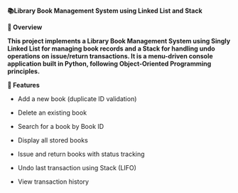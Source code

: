 **📚Library Book Management System using Linked List and Stack**

**📌 Overview**

**This project implements a Library Book Management System using Singly Linked List for managing book records and a Stack for handling undo operations on issue/return transactions. It is a menu-driven console application built in Python, following Object-Oriented Programming principles.**

**🎯 Features**

- Add a new book (duplicate ID validation)

- Delete an existing book

- Search for a book by Book ID

- Display all stored books

- Issue and return books with status tracking

- Undo last transaction using Stack (LIFO)

- View transaction history
